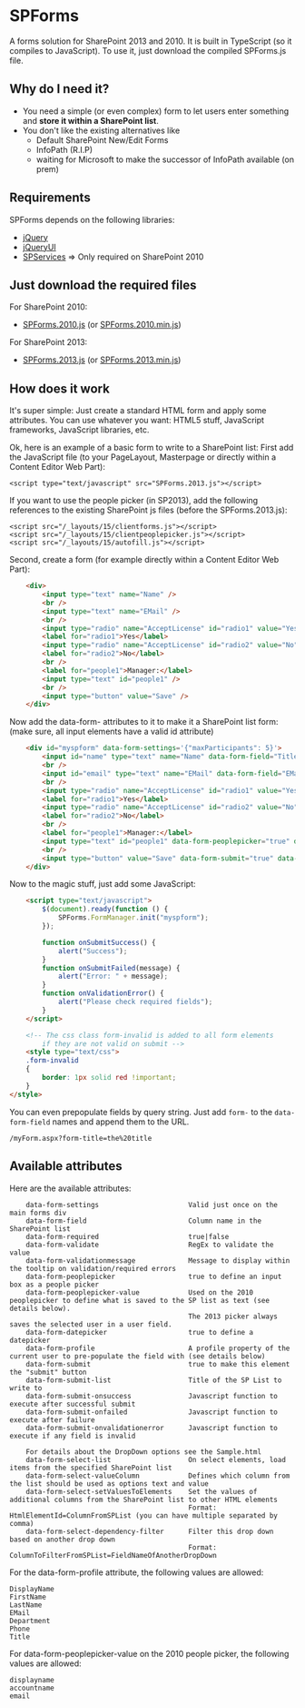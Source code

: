 SPForms
=======

A forms solution for SharePoint 2013 and 2010.
It is built in TypeScript (so it compiles to JavaScript). To use it, just download the compiled SPForms.js file.

Why do I need it?
-----------------
- You need a simple (or even complex) form to let users enter something and **store it within a SharePoint list**.
- You don't like the existing alternatives like
    - Default SharePoint New/Edit Forms
    - InfoPath (R.I.P)
    - waiting for Microsoft to make the successor of InfoPath available (on prem)

Requirements
------------
SPForms depends on the following libraries:

- [jQuery](http://jquery.com)
- [jQueryUI](http://jqueryui.com)
- [SPServices](http://spservices.codeplex.com) => Only required on SharePoint 2010

Just download the required files
----------------------------
For SharePoint 2010:

- [SPForms.2010.js](https://raw.githubusercontent.com/mwiedemeyer/SPForms/master/SPForms/SPForms.2010.js) (or [SPForms.2010.min.js](https://raw.githubusercontent.com/mwiedemeyer/SPForms/master/SPForms/SPForms.2010.min.js))

For SharePoint 2013:

- [SPForms.2013.js](https://raw.githubusercontent.com/mwiedemeyer/SPForms/master/SPForms/SPForms.2013.js) (or [SPForms.2013.min.js](https://raw.githubusercontent.com/mwiedemeyer/SPForms/master/SPForms/SPForms.2013.min.js))


How does it work
----------------
It's super simple: Just create a standard HTML form and apply some attributes.
You can use whatever you want: HTML5 stuff, JavaScript frameworks, JavaScript libraries, etc.

Ok, here is an example of a basic form to write to a SharePoint list:
First add the JavaScript file (to your PageLayout, Masterpage or directly within a Content Editor Web Part):

    <script type="text/javascript" src="SPForms.2013.js"></script>

If you want to use the people picker (in SP2013), add the following references to the existing SharePoint js files (before the SPForms.2013.js):

    <script src="/_layouts/15/clientforms.js"></script>
    <script src="/_layouts/15/clientpeoplepicker.js"></script>
    <script src="/_layouts/15/autofill.js"></script>

Second, create a form (for example directly within a Content Editor Web Part):

```HTML
    <div>
        <input type="text" name="Name" />
        <br />
        <input type="text" name="EMail" />
        <br />
        <input type="radio" name="AcceptLicense" id="radio1" value="Yes" />
        <label for="radio1">Yes</label>
        <input type="radio" name="AcceptLicense" id="radio2" value="No" />
        <label for="radio2">No</label>
        <br />
        <label for="people1">Manager:</label>
        <input type="text" id="people1" />
        <br />
        <input type="button" value="Save" />
    </div>
```

Now add the data-form- attributes to it to make it a SharePoint list form:
(make sure, all input elements have a valid id attribute)

```HTML
    <div id="myspform" data-form-settings='{"maxParticipants": 5}'>
        <input id="name" type="text" name="Name" data-form-field="Title" data-form-required="true" data-form-validationmessage="This is a required field" data-form-profile="DisplayName" />
        <br />
        <input id="email" type="text" name="EMail" data-form-field="EMail" data-form-required="true" data-form-validate="\w+([-+.']\w+)*@\w+([-.]\w+)*\.\w+([-.]\w+)*" data-form-validationmessage="Not a valid email address" data-form-profile="EMail" />
        <br />
        <input type="radio" name="AcceptLicense" id="radio1" value="Yes" data-form-field="LicenseAccepted" />
        <label for="radio1">Yes</label>
        <input type="radio" name="AcceptLicense" id="radio2" value="No" data-form-field="LicenseAccepted" />
        <label for="radio2">No</label>
        <br />
        <label for="people1">Manager:</label>
        <input type="text" id="people1" data-form-peoplepicker="true" data-form-field="Manager" data-form-peoplepicker-value="accountname" />
        <br />
        <input type="button" value="Save" data-form-submit="true" data-form-submit-list="MyList" data-form-submit-onsuccess="onSubmitSuccess" data-form-submit-onfailed="onSubmitFailed" data-form-submit-onvalidationerror="onValidationError"/>
    </div>
```

Now to the magic stuff, just add some JavaScript:

```HTML
    <script type="text/javascript">
        $(document).ready(function () {
            SPForms.FormManager.init("myspform");
        });

        function onSubmitSuccess() {
            alert("Success");
        }
        function onSubmitFailed(message) {
            alert("Error: " + message);
        }
        function onValidationError() {
            alert("Please check required fields");
        }
    </script>

    <!-- The css class form-invalid is added to all form elements
        if they are not valid on submit -->
    <style type="text/css">
    .form-invalid
    {
        border: 1px solid red !important;
    }
</style>
```

You can even prepopulate fields by query string.
Just add `form-` to the `data-form-field` names and append them to the URL.

    /myForm.aspx?form-title=the%20title


Available attributes
--------------------
Here are the available attributes:

        data-form-settings                      Valid just once on the main forms div
        data-form-field                         Column name in the SharePoint list 
        data-form-required                      true|false
        data-form-validate                      RegEx to validate the value
        data-form-validationmessage             Message to display within the tooltip on validation/required errors
        data-form-peoplepicker                  true to define an input box as a people picker
        data-form-peoplepicker-value            Used on the 2010 peoplepicker to define what is saved to the SP list as text (see details below).
                                                The 2013 picker always saves the selected user in a user field.
        data-form-datepicker                    true to define a datepicker
        data-form-profile                       A profile property of the current user to pre-populate the field with (see details below)
        data-form-submit                        true to make this element the "submit" button
        data-form-submit-list                   Title of the SP List to write to
        data-form-submit-onsuccess              Javascript function to execute after successful submit
        data-form-submit-onfailed               Javascript function to execute after failure
        data-form-submit-onvalidationerror      Javascript function to execute if any field is invalid
        
        For details about the DropDown options see the Sample.html
        data-form-select-list                   On select elements, load items from the specified SharePoint list
        data-form-select-valueColumn            Defines which column from the list should be used as options text and value
        data-form-select-setValuesToElements    Set the values of additional columns from the SharePoint list to other HTML elements
                                                Format: HtmlElementId=ColumnFromSPList (you can have multiple separated by comma)
        data-form-select-dependency-filter      Filter this drop down based on another drop down
                                                Format: ColumnToFilterFromSPList=FieldNameOfAnotherDropDown

For the data-form-profile attribute, the following values are allowed:

    DisplayName
    FirstName
    LastName
    EMail
    Department
    Phone
    Title

For data-form-peoplepicker-value on the 2010 people picker, the following values are allowed:

    displayname
    accountname
    email